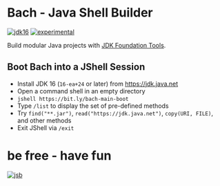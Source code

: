 # Bach - Java Shell Builder
 
[![jdk16](https://img.shields.io/badge/JDK-16-blue.svg)](https://jdk.java.net)
[![experimental](https://img.shields.io/badge/API-experimental-yellow.svg)](https://github.com/sormuras/bach)

Build modular Java projects with [JDK Foundation Tools].

## Boot Bach into a JShell Session

- Install JDK 16 (`16-ea+24` or later) from https://jdk.java.net
- Open a command shell in an empty directory
- `jshell https://bit.ly/bach-main-boot`
- Type `/list` to display the set of pre-defined methods
- Try `find("**.jar")`, `read("https://jdk.java.net")`, `copy(URI, FILE)`, and other methods
- Exit JShell via `/exit`

# be free - have fun

[![jsb](https://upload.wikimedia.org/wikipedia/commons/thumb/6/65/Bachsiegel.svg/220px-Bachsiegel.svg.png)](https://wikipedia.org/wiki/Johann_Sebastian_Bach)

[JDK Foundation Tools]: https://docs.oracle.com/en/java/javase/15/docs/specs/man
